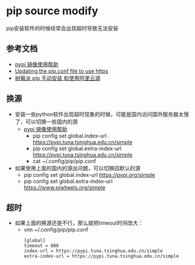# pip source modify

pip安装软件的时候经常会出现超时导致无法安装

## 参考文档

* [pypi 镜像使用帮助](https://mirrors.tuna.tsinghua.edu.cn/help/pypi/)
* [Updating the pip.conf file to use https](https://stackoverflow.com/questions/24353459/updating-the-pip-conf-file-to-use-https)
* [树莓派 pip 手动安装 和使用阿里云源](https://blog.csdn.net/weixin_30809173/article/details/96627513)

## 换源

* 安装一些python软件出现超时现象的时候，可能是国内访问国外服务器太慢了，可以切换一些国内的源
  * [pypi 镜像使用帮助](https://mirrors.tuna.tsinghua.edu.cn/help/pypi/)
    * pip config set global.index-url https://pypi.tuna.tsinghua.edu.cn/simple
    * pip config set global.extra-index-url https://pypi.tuna.tsinghua.edu.cn/simple
    * cat ~/.config/pip/pip.conf
* 如果使用上面的国内的源出问题，可以切换回默认的源
  * pip config set global.index-url https://pypi.org/simple
  * pip config set global.extra-index-url https://www.piwheels.org/simple

## 超时

* 如果上面的换源还是不行，那么就把timeout时间改大：
  * vim ~/.config/pip/pip.conf
    ```
    [global]
    timeout = 600
    index-url = https://pypi.tuna.tsinghua.edu.cn/simple
    extra-index-url = https://pypi.tuna.tsinghua.edu.cn/simple
    ```